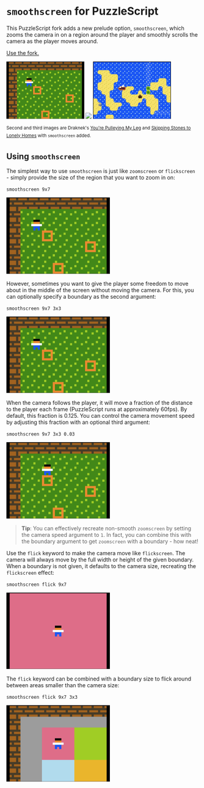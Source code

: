 # `smoothscreen` for PuzzleScript

This PuzzleScript fork adds a new prelude option, `smoothscreen`, which zooms the camera in on a region around the player and smoothly scrolls the camera as the player moves around.

<a href="https://sftrabbit.github.io/PuzzleScript-smoothscreen/">Use the fork.</a>

<img src="images/smoothscreen/demo.gif" height="150"> <img src="images/smoothscreen/pulley.gif" height="150"> <img src="images/smoothscreen/skippingstones.gif" height="150">

<sup>Second and third images are Draknek's [You're Pulleying My Leg](https://www.draknek.org/games/puzzlescript/pulleys.php) and [Skipping Stones to Lonely Homes](https://www.draknek.org/games/puzzlescript/skipping-stones.php) with `smoothscreen` added.</sup>

## Using `smoothscreen`

The simplest way to use `smoothscreen` is just like `zoomscreen` or `flickscreen` - simply provide the size of the region that you want to zoom in on:

```
smoothscreen 9x7
```

<img src="images/smoothscreen/defaultboundary.gif" height="200">

However, sometimes you want to give the player some freedom to move about in the middle of the screen without moving the camera. For this, you can optionally specify a boundary as the second argument:

```
smoothscreen 9x7 3x3
```

<img src="images/smoothscreen/boundary.gif" height="200">

When the camera follows the player, it will move a fraction of the distance to the player each frame (PuzzleScript runs at approximately 60fps). By default, this fraction is 0.125. You can control the camera movement speed by adjusting this fraction with an optional third argument:

```
smoothscreen 9x7 3x3 0.03
```

<img src="images/smoothscreen/slow.gif" height="200">

> **Tip**: You can effectively recreate non-smooth `zoomscreen` by setting the camera speed argument to `1`. In fact, you can combine this with the boundary argument to get `zoomscreen` with a boundary - how neat!

Use the `flick` keyword to make the camera move like `flickscreen`. The camera will always move by the full width or height of the given boundary. When a boundary is not given, it defaults to the camera size, recreating the `flickscreen` effect:

```
smoothscreen flick 9x7
```

<img src="images/smoothscreen/flick.gif" height="200">

The `flick` keyword can be combined with a boundary size to flick around between areas smaller than the camera size:

```
smoothscreen flick 9x7 3x3
```

<img src="images/smoothscreen/flickboundary.gif" height="200">
